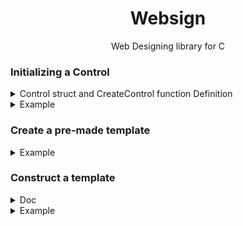 <div align="center">
    <h1>Websign</h1>
    <p>Web Designing library for C</p>
</div>

### Initializing a Control

<details><summary>Control struct and CreateControl function Definition</summary>

```c
// This Control struct exmaple only include whats needed, you can use stack or heap at your choice 
// Destruct is only if any char * has memory allocated to them
typedef struct Control {
    void                *Parent;
    ControlTag          Tag;            // ControlTag
    char                *ID;
    char                *Name;
    char                *Type;          // Type for <input> <button> <select> <script>
    char                *Text;          // text for tags: <p> <h1> <h2> <h3>
    char                *Class;         // class=""
    char                *href;          // href for <a>
    char                **CSS;          // CSS Function Generator for the tag <div style="CSS FUNCTION"></div>
    long                CSSCount;
    char                *Data;          // For Any Other Data In the Opening Tag <div Data... > </div>
    char                *Script;
    int                 InlineJS;
    void                **SubControls;
    long                SubControlCount;
} Control;

Control *CreateControl(ControlTag tag, const char *sclass, const char *id, const char *text, Control **subcontrols);
```
</details>

<details><summary>Example</summary>

```c
Control *new_control = CreateControl(P_TAG, "new_css_selector", "new_label_id", "Hello World", NULL);
if(!new_control) {
    printf("[ - ] Error, Unable to create control....!\n");
    return 1;
}
```
</details>

### Create a pre-made template 

<details><summary>Example</summary>

```c
Control head = (Control){ .Tag = HEAD_TAG, .SubControlCount = 1, .SubControls = (void *[]){
    &(Control){ .Tag = TITLE_TAG, .Text = "Hello World Web-app" },
    NULL
}};

Control body = (Control){ .Tag = BODY_TAG, .CSSCount = 2, .CSS = (char *[]){"background-color: #000", "color: #fff", NULL}, .SubControls = (void *[]){
    &(Control){ .Tag = P_TAG, .Text = "Hello World from C :)" },
    NULL
}};

Control *IndexPage[] = {
    &head,
    &body,
    NULL
};
```
</details>

### Construct a template

<details><summary>Doc</summary>
```c
char *ConstructTemplate(Control **controls, CSS **styles, int click, int hover, int mouse_track, int keydown, int keyup, int oneline);
```
</details>

<details><summary>Example</summary>
```c
char *template = ConstructTemplate(IndexPage, NULL, 0, 0, 0, 0, 0, 0);
```
</details>